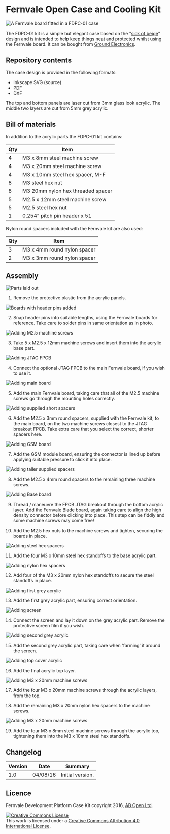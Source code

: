 # Fernvale Open Case and Cooling Kit

![A Fernvale board fitted in a FDPC-01 case](/images/17-completedAssembly.JPG)

The FDPC-01 kit is a simple but elegant case based on the "[sick of beige](http://dangerousprototypes.com/docs/Sick_of_Beige_basic_case_v1)" design and is intended to help keep things neat and protected whilst using the Fernvale board. It can be bought from [Ground Electronics](http://groundelectronics.com).

## Repository contents

The case design is provided in the following formats:

* Inkscape SVG (source)
* PDF
* DXF

The top and bottom panels are laser cut from 3mm glass look acrylic.
The middle two layers are cut from 5mm grey acrylic.

## Bill of materials

In addition to the acrylic parts the FDPC-01 kit contains:

| Qty | Item                                |
| --- | ----------------------------------- |
|  4  | M3 x 8mm steel machine screw        |
|  4  | M3 x 20mm steel machine screw       |
|  4  | M3 x 10mm steel hex spacer, M-F     |
|  8  | M3 steel hex nut                    |
|  8  | M3 20mm nylon hex threaded spacer   |
|  5  | M2.5 x 12mm steel machine screw     |
|  5  | M2.5 steel hex nut                  |
|  1  | 0.254" pitch pin header x 51        |

Nylon round spacers included with the Fernvale kit are also used:

| Qty | Item                                |
| --- | ----------------------------------- |
|  3  | M3 x 4mm round nylon spacer         |
|  2  | M3 x 3mm round nylon spacer         |

## Assembly

![Parts laid out](/images/00-allPartsLaidOut-ExceptAcrylic.JPG)

1. Remove the protective plastic from the acrylic panels.

![Boards with header pins added](/images/02-boardsSoldered.JPG)

2. Snap header pins into suitable lengths, using the Fernvale boards for reference. Take care to solder pins in same orientation as in photo.

![Adding M2.5 machine screws](/images/03-acrylicBaseAndM2p5Screws.JPG)

3. Take 5 x M2.5 x 12mm machine screws and insert them into the acrylic base part.

![Adding JTAG FPCB](/images/04-JTAGPluggedIn.JPG)

4. Connect the optional JTAG FPCB to the main Fernvale board, if you wish to use it.

![Adding main board](/images/05-mainBoardOnBase.JPG)

5. Add the main Fernvale board, taking care that all of the M2.5 machine screws go through the mounting holes correctly.

![Adding supplied short spacers](/images/06-spacersOnMainBoard.JPG)

6. Add the M2.5 x 3mm round spacers, supplied with the Fernvale kit, to the main board, on the two machine screws closest to the JTAG breakout FPCB. Take extra care that you select the correct, shorter spacers here.

![Adding GSM board](/images/07-GSMModuleOnMainBoard.JPG)

7. Add the GSM module board, ensuring the connector is lined up before applying suitable pressure to click it into place.

![Adding taller supplied spacers](/images/08-tallerSpacersInPlace.JPG)

8. Add the M2.5 x 4mm round spacers to the remaining three machine screws.

![Adding Base board](/images/09-BladeBoardInPlaceNutsAdded.JPG)

9. Thread / maneuvre the FPCB JTAG breakout through the bottom acrylic layer. Add the Fernvale Blade board, again taking care to align the high density connector before clicking into place. This step can be fiddly and some machine screws may come free!

10. Add the M2.5 hex nuts to the machine screws and tighten, securing the boards in place.

![Adding steel hex spacers](/images/10-M3x10mmSpacersAdded.JPG)

11. Add the four M3 x 10mm steel hex standoffs to the base acrylic part.

![Adding nylon hex spacers](/images/11-nylonSpacersAdded.JPG)

12. Add four of the M3 x 20mm nylon hex standoffs to secure the steel standoffs in place.

![Adding first grey acrylic](/images/12-firstGreyAcrylicAdded.JPG)

13. Add the first grey acrylic part, ensuring correct orientation.

![Adding screen](/images/13-screenAdded.JPG)

14. Connect the screen and lay it down on the grey acrylic part. Remove the protective screen film if you wish.

![Adding second grey acrylic](/images/14-secondGreyAcrylicPartAdded.JPG)

15. Add the second grey acrylic part, taking care when 'farming' it around the screen.

![Adding top cover acrylic](/images/15-topCoverAdded.JPG)

16. Add the final acrylic top layer.

![Adding M3 x 20mm machine screws](/images/16-M3x20ScrewsAdded.JPG)

17. Add the four M3 x 20mm machine screws through the acrylic layers, from the top.


18. Add the remaining M3 x 20mm nylon hex spacers to the machine screws.

![Adding M3 x 20mm machine screws](/images/17-completedAssembly.JPG)

19. Add the four M3 x 8mm steel machine screws through the acrylic top, tightening them into the M3 x 10mm steel hex standoffs.



## Changelog

| Version | Date     | Summary                              |
|---------|----------|--------------------------------------|
| 1.0     | 04/08/16 | Initial version.                     |

## Licence

Fernvale Development Platform Case Kit copyright 2016, [AB Open Ltd](http://abopen.com).

<a rel="license" href="http://creativecommons.org/licenses/by/4.0/"><img alt="Creative Commons License" style="border-width:0" src="http://i.creativecommons.org/l/by/4.0/88x31.png" /></a><br />This work is licensed under a <a rel="license" href="http://creativecommons.org/licenses/by/4.0/">Creative Commons Attribution 4.0 International License</a>.
